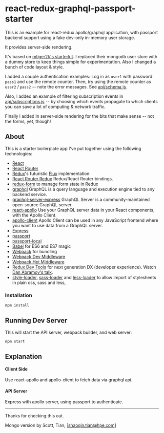 # react-redux-graphql-passport-starter

This is an example for react-redux apollo/graphql application, with passport backend support using a fake dev-only in-memory user storage.

It provides server-side rendering.

It's based on [mtiger2k's starterkit](https://github.com/mtiger2k/react-redux-graphql-passport-starter). I replaced their mongodb user store with a dummy store to keep things simple for experimentation. Also I changed a bunch of code layout & style.

I added a couple authentication examples: Log in as `user1` with password `pass1` and use the remote counter. Then, try using the remote counter as `user2` / `pass2` -- note the error messages. See [api/schema.js](https://github.com/bnchdrff/react-redux-graphql-passport-starter/blob/master/api/schema.js#L49).

Also, I added an example of filtering subscription events in [api/subscriptions.js](https://github.com/bnchdrff/react-redux-graphql-passport-starter/blob/master/api/subscriptions.js#L12) -- by choosing which events propagate to which clients you can save a lot of computing & network traffic.

Finally I added in server-side rendering for the bits that make sense -- not the forms, yet, though!

## About

This is a starter boilerplate app I've put together using the following technologies:

* [React](https://github.com/facebook/react)
* [React Router](https://github.com/rackt/react-router)
* [Redux](https://github.com/rackt/redux)'s futuristic [Flux](https://facebook.github.io/react/blog/2014/05/06/flux.html) implementation
* [React Router Redux](https://github.com/reactjs/react-router-redux) Redux/React Router bindings.
* [redux-form](https://github.com/erikras/redux-form) to manage form state in Redux
* [graphql](https://github.com/facebook/graphql) GraphQL is a query language and execution engine tied to any backend service.
* [graphql-server-express](https://github.com/apollostack/graphql-server) GraphQL Server is a community-maintained open-source GraphQL server.
* [react-apollo](https://github.com/apollostack/react-apollo) Use your GraphQL server data in your React components, with the Apollo Client.
* [apollo-client](https://github.com/apollostack/apollo-client) Apollo Client can be used in any JavaScript frontend where you want to use data from a GraphQL server.
* [Express](http://expressjs.com)
* [passport](https://github.com/jaredhanson/passport)
* [passport-local](https://github.com/jaredhanson/passport-local)
* [Babel](http://babeljs.io) for ES6 and ES7 magic
* [Webpack](http://webpack.github.io) for bundling
* [Webpack Dev Middleware](http://webpack.github.io/docs/webpack-dev-middleware.html)
* [Webpack Hot Middleware](https://github.com/glenjamin/webpack-hot-middleware)
* [Redux Dev Tools](https://github.com/gaearon/redux-devtools) for next generation DX (developer experience). Watch [Dan Abramov's talk](https://www.youtube.com/watch?v=xsSnOQynTHs).
* [style-loader](https://github.com/webpack/style-loader), [sass-loader](https://github.com/jtangelder/sass-loader) and [less-loader](https://github.com/webpack/less-loader) to allow import of stylesheets in plain css, sass and less,

### Installation

```bash
npm install
```

## Running Dev Server

This will start the API server, webpack builder, and web server:

```bash
npm start
```

## Explanation

#### Client Side

Use react-apollo and apollo-client to fetch data via graphql api.

#### API Server

Express with apollo server, using passport to authenticate.

---
Thanks for checking this out.

Mongo version by Scott, Tian, [shaoqin.tian@hpe.com]

